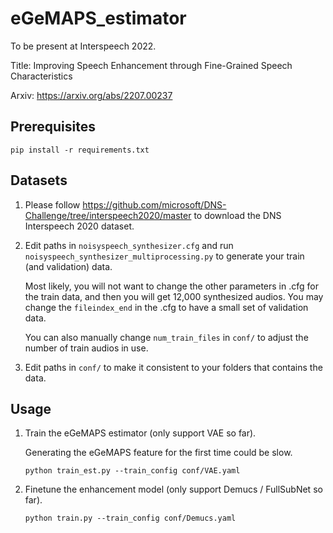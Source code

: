 # eGeMAPS_estimator

To be present at Interspeech 2022.

Title: Improving Speech Enhancement through Fine-Grained Speech Characteristics

Arxiv: https://arxiv.org/abs/2207.00237

## Prerequisites
```
pip install -r requirements.txt
```

## Datasets
1. Please follow https://github.com/microsoft/DNS-Challenge/tree/interspeech2020/master to download the DNS Interspeech 2020 dataset.

2. Edit paths in `noisyspeech_synthesizer.cfg` and run `noisyspeech_synthesizer_multiprocessing.py` to generate your train (and validation) data.

    Most likely, you will not want to change the other parameters in .cfg for the train data, and then you will get 12,000 synthesized audios. You may change the `fileindex_end` in the .cfg to have a small set of validation data. 

    You can also manually change `num_train_files` in `conf/` to adjust the number of train audios in use.

3. Edit paths in `conf/` to make it consistent to your folders that contains the data.



## Usage
1. Train the eGeMAPS estimator (only support VAE so far).

    Generating the eGeMAPS feature for the first time could be slow.
    ```
    python train_est.py --train_config conf/VAE.yaml 
    ```

2. Finetune the enhancement model (only support Demucs / FullSubNet so far).
    ```
    python train.py --train_config conf/Demucs.yaml
    ```
